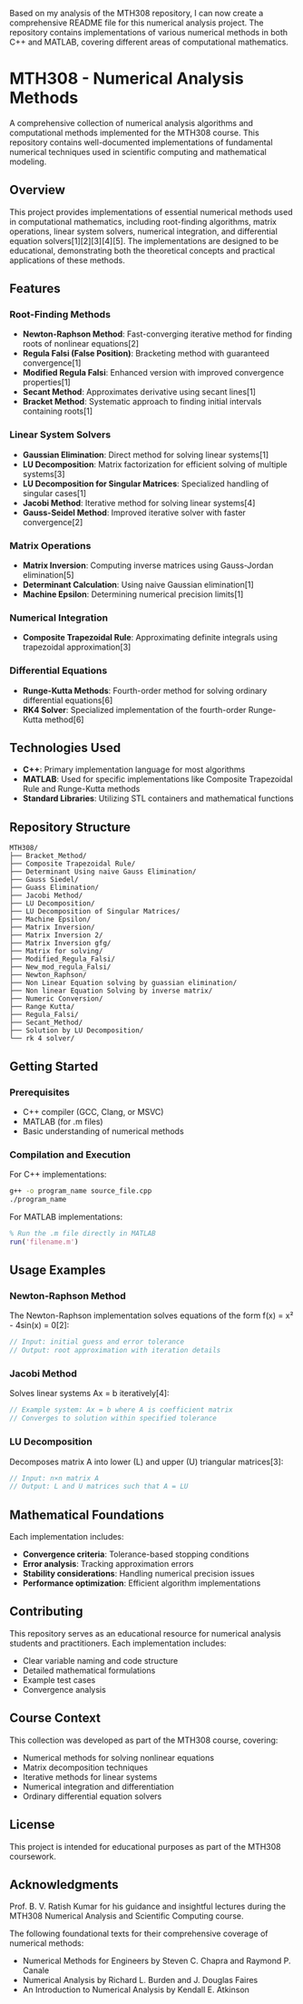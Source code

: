 Based on my analysis of the MTH308 repository, I can now create a comprehensive README file for this numerical analysis project. The repository contains implementations of various numerical methods in both C++ and MATLAB, covering different areas of computational mathematics.

# MTH308 - Numerical Analysis Methods

A comprehensive collection of numerical analysis algorithms and computational methods implemented for the MTH308 course. This repository contains well-documented implementations of fundamental numerical techniques used in scientific computing and mathematical modeling.

## Overview

This project provides implementations of essential numerical methods used in computational mathematics, including root-finding algorithms, matrix operations, linear system solvers, numerical integration, and differential equation solvers[1][2][3][4][5]. The implementations are designed to be educational, demonstrating both the theoretical concepts and practical applications of these methods.

## Features

### Root-Finding Methods
- **Newton-Raphson Method**: Fast-converging iterative method for finding roots of nonlinear equations[2]
- **Regula Falsi (False Position)**: Bracketing method with guaranteed convergence[1]
- **Modified Regula Falsi**: Enhanced version with improved convergence properties[1]
- **Secant Method**: Approximates derivative using secant lines[1]
- **Bracket Method**: Systematic approach to finding initial intervals containing roots[1]

### Linear System Solvers
- **Gaussian Elimination**: Direct method for solving linear systems[1]
- **LU Decomposition**: Matrix factorization for efficient solving of multiple systems[3]
- **LU Decomposition for Singular Matrices**: Specialized handling of singular cases[1]
- **Jacobi Method**: Iterative method for solving linear systems[4]
- **Gauss-Seidel Method**: Improved iterative solver with faster convergence[2]

### Matrix Operations
- **Matrix Inversion**: Computing inverse matrices using Gauss-Jordan elimination[5]
- **Determinant Calculation**: Using naive Gaussian elimination[1]
- **Machine Epsilon**: Determining numerical precision limits[1]

### Numerical Integration
- **Composite Trapezoidal Rule**: Approximating definite integrals using trapezoidal approximation[3]

### Differential Equations
- **Runge-Kutta Methods**: Fourth-order method for solving ordinary differential equations[6]
- **RK4 Solver**: Specialized implementation of the fourth-order Runge-Kutta method[6]

## Technologies Used

- **C++**: Primary implementation language for most algorithms
- **MATLAB**: Used for specific implementations like Composite Trapezoidal Rule and Runge-Kutta methods
- **Standard Libraries**: Utilizing STL containers and mathematical functions

## Repository Structure

```
MTH308/
├── Bracket_Method/
├── Composite Trapezoidal Rule/
├── Determinant Using naive Gauss Elimination/
├── Gauss Siedel/
├── Guass Elimination/
├── Jacobi Method/
├── LU Decomposition/
├── LU Decomposition of Singular Matrices/
├── Machine Epsilon/
├── Matrix Inversion/
├── Matrix Inversion 2/
├── Matrix Inversion gfg/
├── Matrix for solving/
├── Modified_Regula_Falsi/
├── New_mod_regula_Falsi/
├── Newton_Raphson/
├── Non Linear Equation solving by guassian elimination/
├── Non linear Equation Solving by inverse matrix/
├── Numeric Conversion/
├── Range Kutta/
├── Regula_Falsi/
├── Secant_Method/
├── Solution by LU Decomposition/
└── rk 4 solver/
```

## Getting Started

### Prerequisites
- C++ compiler (GCC, Clang, or MSVC)
- MATLAB (for .m files)
- Basic understanding of numerical methods

### Compilation and Execution

For C++ implementations:
```bash
g++ -o program_name source_file.cpp
./program_name
```

For MATLAB implementations:
```matlab
% Run the .m file directly in MATLAB
run('filename.m')
```

## Usage Examples

### Newton-Raphson Method
The Newton-Raphson implementation solves equations of the form f(x) = x² - 4sin(x) = 0[2]:

```cpp
// Input: initial guess and error tolerance
// Output: root approximation with iteration details
```

### Jacobi Method
Solves linear systems Ax = b iteratively[4]:

```cpp
// Example system: Ax = b where A is coefficient matrix
// Converges to solution within specified tolerance
```

### LU Decomposition
Decomposes matrix A into lower (L) and upper (U) triangular matrices[3]:

```cpp
// Input: n×n matrix A
// Output: L and U matrices such that A = LU
```

## Mathematical Foundations

Each implementation includes:
- **Convergence criteria**: Tolerance-based stopping conditions
- **Error analysis**: Tracking approximation errors
- **Stability considerations**: Handling numerical precision issues
- **Performance optimization**: Efficient algorithm implementations

## Contributing

This repository serves as an educational resource for numerical analysis students and practitioners. Each implementation includes:
- Clear variable naming and code structure
- Detailed mathematical formulations
- Example test cases
- Convergence analysis

## Course Context

This collection was developed as part of the MTH308 course, covering:
- Numerical methods for solving nonlinear equations
- Matrix decomposition techniques
- Iterative methods for linear systems
- Numerical integration and differentiation
- Ordinary differential equation solvers

## License

This project is intended for educational purposes as part of the MTH308 coursework.

## Acknowledgments
Prof. B. V. Ratish Kumar for his guidance and insightful lectures during the MTH308 Numerical Analysis and Scientific Computing course.

The following foundational texts for their comprehensive coverage of numerical methods:
- Numerical Methods for Engineers by Steven C. Chapra and Raymond P. Canale
- Numerical Analysis by Richard L. Burden and J. Douglas Faires
- An Introduction to Numerical Analysis by Kendall E. Atkinson



